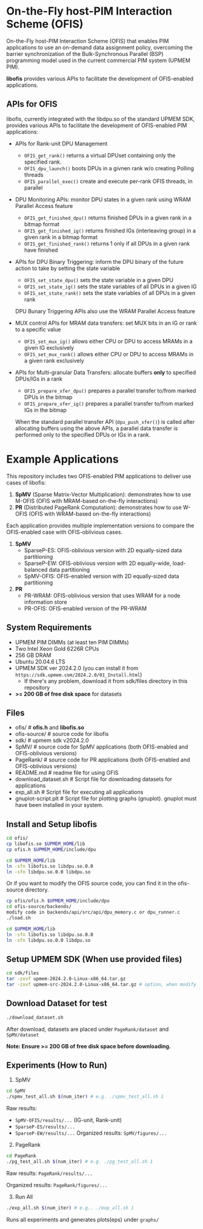 # On-the-Fly host-PIM Interaction Scheme (OFIS)
On-the-Fly host-PIM Interaction Scheme (OFIS) that enables PIM applications to use an on-demand data assignment policy, overcoming the barrier synchronization of the Bulk-Synchronous Parallel (BSP) programming model used in the current commercial PIM system (UPMEM PIM).

**libofis** provides various APIs to facilitate the development of OFIS-enabled applications.

## APIs for OFIS
libofis, currently integrated with the libdpu.so of the standard UPMEM SDK, provides various APIs to facilitate the development of OFIS-enabled PIM applications:

- APIs for Rank-unit DPU Management
    - `OFIS_get_rank()` returns a virtual DPUset containing only the specified rank.
    - `OFIS_dpu_launch()` boots DPUs in a givnen rank w/o creating Polling threads
    - `OFIS_parallel_exec()` create and execute per-rank OFIS threads, in parallel

- DPU Monitoring APIs: monitor DPU states in a given rank using WRAM Parallel Access feature
    - `OFIS_get_finished_dpu()` returns finished DPUs in a given rank in a bitmap format
    - `OFIS_get_finished_ig()` returns finished IGs (interleaving group) in a given rank in a bitmap format
    - `OFIS_get_finished_rank()` returns 1 only if all DPUs in a given rank have finished

- APIs for DPU Binary Triggering: inform the DPU binary of the future action to take by setting the state variable
    - `OFIS_set_state_dpu()` sets the state variable in a given DPU
    - `OFIS_set_state_ig()` sets the state variables of all DPUs in a given IG
    - `OFIS_set_state_rank()` sets the state variables of all DPUs in a given rank

    DPU Bunary Triggering APIs also use the WRAM Parallel Access feature
- MUX control APIs for MRAM data transfers: set MUX bits in an IG or rank to a specific value
    - `OFIS_set_mux_ig()` allows either CPU or DPU to access MRAMs in a given IG exclusively
    - `OFIS_set_mux_rank()` allows either CPU or DPU to access MRAMs in a given rank exclusively

- APIs for Multi-granular Data Transfers: allocate buffers **only** to specified DPUs/IGs in a rank
    - `OFIS_prepare_xfer_dpu()` prepares a parallel transfer to/from marked DPUs in the bitmap
    - `OFIS_prepare_xfer_ig()` prepares a parallel transfer to/from marked IGs in the bitmap
    
    When the standard parallel transfer API (`dpu_push_xfer()`) is called after allocating buffers using the above APIs, a parallel data transfer is performed only to the specified DPUs or IGs in a rank.

# Example Applications
This repository includes two OFIS-enabled PIM applications to deliver use cases of libofis:
1. **SpMV** (Sparse Matrix-Vector Multiplication): demonstrates how to use M-OFIS (OFIS with MRAM-based on-the-fly interactions)
2. **PR** (Distributed PageRank Computation): demonstrates how to use W-OFIS (OFIS with WRAM-based on-the-fly interactions)
   
Each application provides multiple implementation versions to compare the OFIS-enabled case with OFIS-oblivious cases.
1. **SpMV**
   - SparseP-ES: OFIS-oblivious version with 2D equally-sized data partitioning
   - SparseP-EW: OFIS-oblivious version with 2D equally-wide, load-balanced data partitioning
   - SpMV-OFIS: OFIS-enabled version with 2D equally-sized data partitioning
2. **PR**
   - PR-WRAM: OFIS-oblivious version that uses WRAM for a node information store
   - PR-OFIS: OFIS-enabled version of the PR-WRAM 

## System Requirements
- UPMEM PIM DIMMs (at least ten PIM DIMMs)
- Two Intel Xeon Gold 6226R CPUs
- 256 GB DRAM
- Ubuntu 20.04.6 LTS
- UPMEM SDK ver 2024.2.0 (you can install it from `https://sdk.upmem.com/2024.2.0/01_Install.html`)
    - If there's any problem, download it from sdk/files directory in this repository
- **>= 200 GB of free disk space** for datasets

## Files
- ofis/      # **ofis.h** and **libofis.so**
- ofis-source/    # source code for libofis
- sdk/      # upmem sdk v2024.2.0
- SpMV/     # source code for SpMV applications (both OFIS-enabled and OFIS-oblivious versions)
- PageRank/ # source code for PR applications (both OFIS-enabled and OFIS-oblivious versions)
- README.md # readme file for using OFIS
- download_dataset.sh    # Script file for downloading datasets for applications
- exp_all.sh    # Script file for executing all applications
- gnuplot-script.plt    # Script file for plotting graphs (gnuplot). gnuplot must have been installed in your system.

## Install and Setup libofis
```bash
cd ofis/
cp libofis.so $UPMEM_HOME/lib
cp ofis.h $UPMEM_HOME/include/dpu

cd $UPMEM_HOME/lib
ln -sfn libofis.so libdpu.so.0.0
ln -sfn libdpu.so.0.0 libdpu.so
```
Or if you want to modify the OFIS source code,
you can find it in the ofis-source directory.
```bash
cp ofis/ofis.h $UPMEM_HOME/include/dpu
cd ofis-source/backends/
modify code in backends/api/src/api/dpu_memory.c or dpu_runner.c
./load.sh

cd $UPMEM_HOME/lib
ln -sfn libofis.so libdpu.so.0.0
ln -sfn libdpu.so.0.0 libdpu.so
```

## Setup UPMEM SDK (When use provided files)
```bash
cd sdk/files
tar -zxvf upmem-2024.2.0-Linux-x86_64.tar.gz
tar -zxvf upmem-src-2024.2.0-Linux-x86_64.tar.gz # option, when modify sdk
```

## Download Dataset for test
```bash
./download_dataset.sh
```
After download, datasets are placed under `PageRank/dataset` and `SpMV/dataset`

**Note: Ensure >= 200 GB of free disk space before downloading.**

## Experiments (How to Run)
1. SpMV
```bash
cd SpMV
./spmv_test_all.sh $(num_iter) # e.g. ./spmv_test_all.sh 1
```
Raw results:
- `SpMV-OFIS/results/...` (IG-unit, Rank-unit)
- `SparseP-ES/results/...`
- `SparseP-EW/results/...`
   Organized results: `SpMV/figures/...`

2. PageRank
```bash
cd PageRank
./pg_test_all.sh $(num_iter) # e.g. ./pg_test_all.sh 1
```
   Raw results: `PageRank/results/...`
   
   Organized results: `PageRank/figures/...`

3. Run All
```bash
./exp_all.sh $(num_iter) # e.g.. ./exp_all.sh 1
```
   Runs all experiments and generates plots(eps) under `graphs/`
